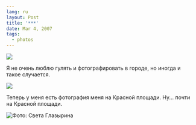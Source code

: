 ```yaml
---
lang: ru
layout: Post
title: '***'
date: Mar 4, 2007
tags:
  - photos
---
```


![](/images/blog/Sapegin-Artem-20D-2007-03-03-275-7522.jpg)

Я не очень люблю гулять и фотографировать в городе, но иногда и такое случается.

<!--more-->

![](/images/blog/Sapegin-Artem-20D-2007-03-03-275-7530.jpg)

Теперь у меня есть фотография меня на Красной площади. Ну... почти на Красной площади.

![](/images/blog/Glazyrina-Sveta-DSC-0039.jpg "Фото: Света Глазырина")
